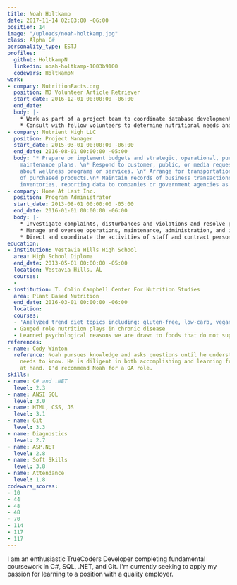 ```yaml
---
title: Noah Holtkamp
date: 2017-11-14 02:03:00 -06:00
position: 14
image: "/uploads/noah-holtkamp.jpg"
class: Alpha C#
personality_type: ESTJ
profiles:
  github: HoltkampN
  linkedin: noah-holtkamp-1003b9100
  codewars: HoltkampN
work:
- company: NutritionFacts.org
  position: MD Volunteer Article Retriever
  start_date: 2016-12-01 00:00:00 -06:00
  end_date: 
  body: |-
    * Work as part of a project team to coordinate database development and determine project scope and limitations.
    * Consult with fellow volunteers to determine nutritional needs and diet restrictions for optimal health.
- company: Nutrient High LLC
  position: Project Manager
  start_date: 2015-03-01 00:00:00 -06:00
  end_date: 2016-08-01 00:00:00 -05:00
  body: "* Prepare or implement budgets and strategic, operational, purchasing, or
    maintenance plans. \n* Respond to customer, public, or media requests for information
    about wellness programs or services. \n* Arrange for transportation or storage
    of purchased products.\n* Maintain records of business transactions and product
    inventories, reporting data to companies or government agencies as necessary."
- company: Home At Last Inc.
  position: Program Administrator
  start_date: 2013-08-01 00:00:00 -05:00
  end_date: 2016-01-01 00:00:00 -06:00
  body: |-
    * Investigate complaints, disturbances and violations and resolve problems following management rules and regulations
    * Manage and oversee operations, maintenance, administration, and improvement of commercial, industrial, or residential properties
    * Direct and coordinate the activities of staff and contract personnel and evaluate their performance
education:
- institution: Vestavia Hills High School
  area: High School Diploma
  end_date: 2013-05-01 00:00:00 -05:00
  location: Vestavia Hills, AL
  courses:
  - 
- institution: T. Colin Campbell Center For Nutrition Studies
  area: Plant Based Nutrition
  end_date: 2016-03-01 00:00:00 -06:00
  location: 
  courses:
  - 'Analyzed trend diet topics including: gluten-free, low-carb, vegan, paleo, etc.'
  - Gauged role nutrition plays in chronic disease
  - Learned psychological reasons we are drawn to foods that do not support health
references:
- name: Cody Winton
  reference: Noah pursues knowledge and asks questions until he understands what he
    needs to know. He is diligent in both accomplishing and learning from the task
    at hand. I'd recommend Noah for a QA role.
skills:
- name: C# and .NET
  level: 2.3
- name: ANSI SQL
  level: 3.0
- name: HTML, CSS, JS
  level: 3.1
- name: Git
  level: 3.3
- name: Diagnostics
  level: 2.7
- name: ASP.NET
  level: 2.8
- name: Soft Skills
  level: 3.8
- name: Attendance
  level: 1.8
codewars_scores:
- 10
- 44
- 48
- 48
- 70
- 114
- 117
- 117
---
```


I am an enthusiastic TrueCoders Developer completing fundamental coursework in C#, SQL, .NET, and Git. I'm currently seeking to apply my passion for learning to a position with a quality employer.